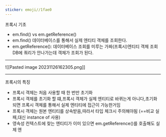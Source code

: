 ```yaml
---
sticker: emoji//1fae0
---
```

프록시 기초
- em.find() vs em.getReference()
- em.find() 데이터베이스를 통해서 실제 엔티티 객체를 조회한다.
- em.getReference(): 데이터베이스 조회를 미루는 가짜(프록시)엔티티 객체 조회
DB에 쿼리가 안나가는데 객체가 조회가 된다.

---

![[Pasted image 20231126162305.png]]

---

프록시의 특징

- 프록시 객체는 처음 사용할 때 한 번만 초기화
- 프록시 객체를 초기화 할 떄,프록시 객체가 실제 엔티티로 바뀌는게 아니다,초기화 되면 프록시 객체를 통해서 실제 엔티티에 접근이 가능한거임
- 프록시 객체는 원본 엔티티를 상속받음,따라서 타입 체크시 주의해야됨 (==비교 실패,대신 instance of 사용)
- 영속성 컨텍스트에 찾는 엔티티가 이미 있으면 em.getReference()를 호출해도 실제 엔

